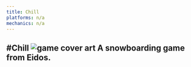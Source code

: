 ```yaml
---
title: Chill
platforms: n/a
mechanics: n/a
---
```

#Chill
![game cover art](//images.igdb.com/igdb/image/upload/t_thumb/gaijmuyx3ehhp3fuh1h7.jpg "Logo Title Text 1")
A snowboarding game from Eidos.
-
